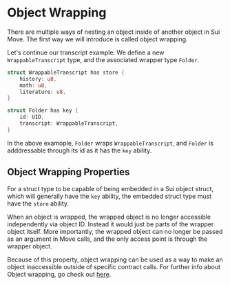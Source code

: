 # Object Wrapping

There are multiple ways of nesting an object inside of another object in Sui Move. The first way we will introduce is called object wrapping. 

Let's continue our transcript example. We define a new `WrappableTranscript` type, and the associated wrapper type `Folder`.  

```rust
struct WrappableTranscript has store {
    history: u8,
    math: u8,
    literature: u8,
}

struct Folder has key {
    id: UID,
    transcript: WrappableTranscript,
}
```

In the above examople, `Folder` wraps `WrappableTranscript`, and `Folder` is adddressable through its id as it has the `key` ability. 

## Object Wrapping Properties

For a struct type to be capable of being embedded in a Sui object struct, which will generally have the `key` ability, the embedded struct type must have the `store` ability.

When an object is wrapped, the wrapped object is no longer accessible independently via object ID. Instead it would just be parts of the wrapper object itself. More importantly, the wrapped object can no longer be passed as an argument in Move calls, and the only access point is through the wrapper object. 

Because of this property, object wrapping can be used as a way to make an object inaccessible outside of specific contract calls. For further info about Object wrapping, go check out [here](https://docs.sui.io/devnet/build/programming-with-objects/ch4-object-wrapping). 